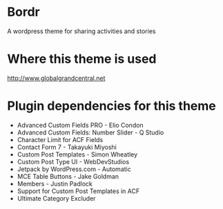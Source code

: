 # Bordr
A wordpress theme for sharing activities and stories

# Where this theme is used
http://www.globalgrandcentral.net

# Plugin dependencies for this theme
- Advanced Custom Fields PRO - Elio Condon
- Advanced Custom Fields: Number Slider - Q Studio
- Character Limit for ACF Fields
- Contact Form 7 - Takayuki Miyoshi
- Custom Post Templates - Simon Wheatley
- Custom Post Type UI - WebDevStudios
- Jetpack by WordPress.com - Automatic
- MCE Table Buttons - Jake Goldman
- Members - Justin Padlock
- Support for Custom Post Templates in ACF
- Ultimate Category Excluder
